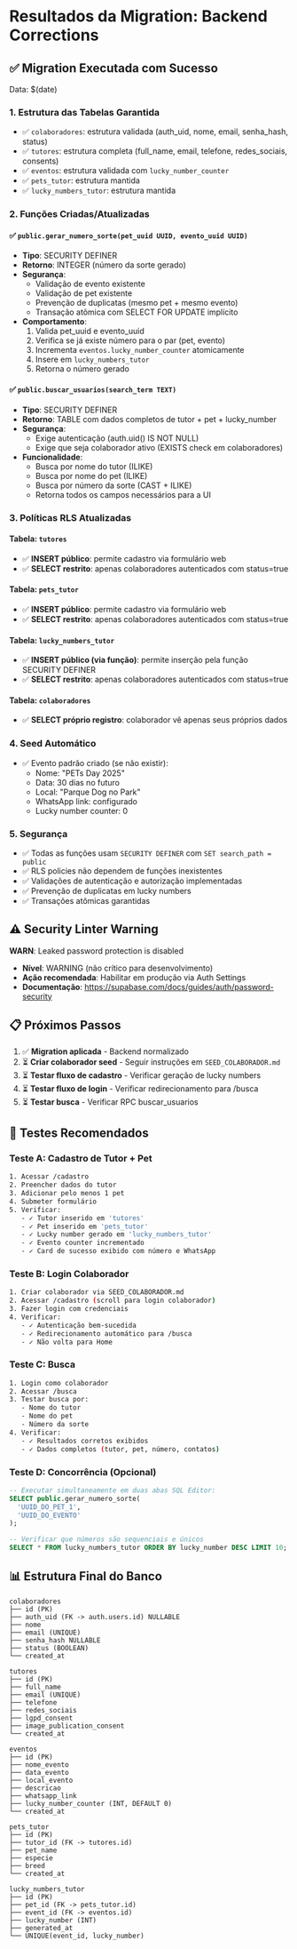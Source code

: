 # Resultados da Migration: Backend Corrections

## ✅ Migration Executada com Sucesso

Data: $(date)

### 1. Estrutura das Tabelas Garantida

- ✅ `colaboradores`: estrutura validada (auth_uid, nome, email, senha_hash, status)
- ✅ `tutores`: estrutura completa (full_name, email, telefone, redes_sociais, consents)
- ✅ `eventos`: estrutura validada com `lucky_number_counter`
- ✅ `pets_tutor`: estrutura mantida
- ✅ `lucky_numbers_tutor`: estrutura mantida

### 2. Funções Criadas/Atualizadas

#### ✅ `public.gerar_numero_sorte(pet_uuid UUID, evento_uuid UUID)`
- **Tipo**: SECURITY DEFINER
- **Retorno**: INTEGER (número da sorte gerado)
- **Segurança**:
  - Validação de evento existente
  - Validação de pet existente
  - Prevenção de duplicatas (mesmo pet + mesmo evento)
  - Transação atômica com SELECT FOR UPDATE implícito
- **Comportamento**:
  1. Valida pet_uuid e evento_uuid
  2. Verifica se já existe número para o par (pet, evento)
  3. Incrementa `eventos.lucky_number_counter` atomicamente
  4. Insere em `lucky_numbers_tutor`
  5. Retorna o número gerado

#### ✅ `public.buscar_usuarios(search_term TEXT)`
- **Tipo**: SECURITY DEFINER
- **Retorno**: TABLE com dados completos de tutor + pet + lucky_number
- **Segurança**:
  - Exige autenticação (auth.uid() IS NOT NULL)
  - Exige que seja colaborador ativo (EXISTS check em colaboradores)
- **Funcionalidade**:
  - Busca por nome do tutor (ILIKE)
  - Busca por nome do pet (ILIKE)
  - Busca por número da sorte (CAST + ILIKE)
  - Retorna todos os campos necessários para a UI

### 3. Políticas RLS Atualizadas

#### Tabela: `tutores`
- ✅ **INSERT público**: permite cadastro via formulário web
- ✅ **SELECT restrito**: apenas colaboradores autenticados com status=true

#### Tabela: `pets_tutor`
- ✅ **INSERT público**: permite cadastro via formulário web
- ✅ **SELECT restrito**: apenas colaboradores autenticados com status=true

#### Tabela: `lucky_numbers_tutor`
- ✅ **INSERT público (via função)**: permite inserção pela função SECURITY DEFINER
- ✅ **SELECT restrito**: apenas colaboradores autenticados com status=true

#### Tabela: `colaboradores`
- ✅ **SELECT próprio registro**: colaborador vê apenas seus próprios dados

### 4. Seed Automático

- ✅ Evento padrão criado (se não existir):
  - Nome: "PETs Day 2025"
  - Data: 30 dias no futuro
  - Local: "Parque Dog no Park"
  - WhatsApp link: configurado
  - Lucky number counter: 0

### 5. Segurança

- ✅ Todas as funções usam `SECURITY DEFINER` com `SET search_path = public`
- ✅ RLS policies não dependem de funções inexistentes
- ✅ Validações de autenticação e autorização implementadas
- ✅ Prevenção de duplicatas em lucky numbers
- ✅ Transações atômicas garantidas

## ⚠️ Security Linter Warning

**WARN**: Leaked password protection is disabled
- **Nível**: WARNING (não crítico para desenvolvimento)
- **Ação recomendada**: Habilitar em produção via Auth Settings
- **Documentação**: https://supabase.com/docs/guides/auth/password-security

## 📋 Próximos Passos

1. ✅ **Migration aplicada** - Backend normalizado
2. ⏳ **Criar colaborador seed** - Seguir instruções em `SEED_COLABORADOR.md`
3. ⏳ **Testar fluxo de cadastro** - Verificar geração de lucky numbers
4. ⏳ **Testar fluxo de login** - Verificar redirecionamento para /busca
5. ⏳ **Testar busca** - Verificar RPC buscar_usuarios

## 🧪 Testes Recomendados

### Teste A: Cadastro de Tutor + Pet
```bash
1. Acessar /cadastro
2. Preencher dados do tutor
3. Adicionar pelo menos 1 pet
4. Submeter formulário
5. Verificar:
   - ✓ Tutor inserido em 'tutores'
   - ✓ Pet inserido em 'pets_tutor'
   - ✓ Lucky number gerado em 'lucky_numbers_tutor'
   - ✓ Evento counter incrementado
   - ✓ Card de sucesso exibido com número e WhatsApp
```

### Teste B: Login Colaborador
```bash
1. Criar colaborador via SEED_COLABORADOR.md
2. Acessar /cadastro (scroll para login colaborador)
3. Fazer login com credenciais
4. Verificar:
   - ✓ Autenticação bem-sucedida
   - ✓ Redirecionamento automático para /busca
   - ✓ Não volta para Home
```

### Teste C: Busca
```bash
1. Login como colaborador
2. Acessar /busca
3. Testar busca por:
   - Nome do tutor
   - Nome do pet
   - Número da sorte
4. Verificar:
   - ✓ Resultados corretos exibidos
   - ✓ Dados completos (tutor, pet, número, contatos)
```

### Teste D: Concorrência (Opcional)
```sql
-- Executar simultaneamente em duas abas SQL Editor:
SELECT public.gerar_numero_sorte(
  'UUID_DO_PET_1',
  'UUID_DO_EVENTO'
);

-- Verificar que números são sequenciais e únicos
SELECT * FROM lucky_numbers_tutor ORDER BY lucky_number DESC LIMIT 10;
```

## 📊 Estrutura Final do Banco

```
colaboradores
├── id (PK)
├── auth_uid (FK -> auth.users.id) NULLABLE
├── nome
├── email (UNIQUE)
├── senha_hash NULLABLE
├── status (BOOLEAN)
└── created_at

tutores
├── id (PK)
├── full_name
├── email (UNIQUE)
├── telefone
├── redes_sociais
├── lgpd_consent
├── image_publication_consent
└── created_at

eventos
├── id (PK)
├── nome_evento
├── data_evento
├── local_evento
├── descricao
├── whatsapp_link
├── lucky_number_counter (INT, DEFAULT 0)
└── created_at

pets_tutor
├── id (PK)
├── tutor_id (FK -> tutores.id)
├── pet_name
├── especie
├── breed
└── created_at

lucky_numbers_tutor
├── id (PK)
├── pet_id (FK -> pets_tutor.id)
├── event_id (FK -> eventos.id)
├── lucky_number (INT)
├── generated_at
└── UNIQUE(event_id, lucky_number)
```
